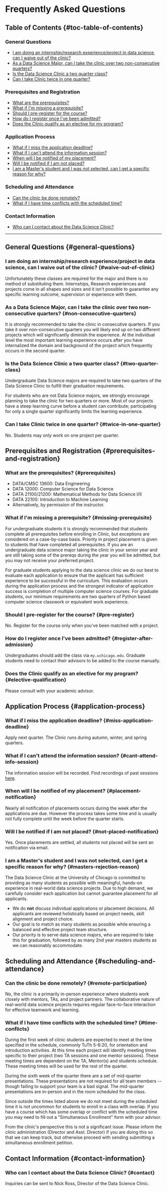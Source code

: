 # Frequently Asked Questions

## Table of Contents {#toc-table-of-contents}

### General Questions
- [I am doing an internship/research experience/project in data science, can I waive out of the clinic?](#waive-out-of-clinic)
- [As a Data Science Major, can I take the clinic over two non-consecutive quarters?](#non-consecutive-quarters)
- [Is the Data Science Clinic a two quarter class?](#two-quarter-class)
- [Can I take Clinic twice in one quarter?](#twice-in-one-quarter)

### Prerequisites and Registration
- [What are the prerequisites?](#prerequisites)
- [What if I'm missing a prerequisite?](#missing-prerequisite)
- [Should I pre-register for the course?](#pre-register)
- [How do I register once I've been admitted?](#register-after-admission)
- [Does the Clinic qualify as an elective for my program?](#elective-qualification)

### Application Process
- [What if I miss the application deadline?](#miss-application-deadline)
- [What if I can't attend the information session?](#cant-attend-info-session)
- [When will I be notified of my placement?](#placement-notification)
- [Will I be notified if I am not placed?](#not-placed-notification)
- [I am a Master's student and I was not selected, can I get a specific reason for why?](#masters-rejection-reason)

### Scheduling and Attendance
- [Can the clinic be done remotely?](#remote-participation)
- [What if I have time conflicts with the scheduled time?](#time-conflicts)

### Contact Information
- [Who can I contact about the Data Science Clinic?](#contact)

---

## General Questions {#general-questions}

### I am doing an internship/research experience/project in data science, can I waive out of the clinic? {#waive-out-of-clinic}
Unfortunately these classes are required for the major and there is no method of substituting them. Internships, Research experiences and projects come in all shapes and sizes and it isn't possible to guarantee any specific learning outcome, supervision or experience with them.

### As a Data Science Major, can I take the clinic over two non-consecutive quarters? {#non-consecutive-quarters}
It is strongly recommended to take the clinic in consecutive quarters. If you take it over non-consecutive quarters you will likely end up on two different projects which will significantly diminish the experience. At the individual level the most important learning experience occurs after you have internalized the domain and background of the project which frequently occurs in the second quarter.

### Is the Data Science Clinic a two quarter class? {#two-quarter-class}
Undergraduate Data Science majors are required to take two quarters of the Data Science Clinic to fulfill their graduation requirements. 

For students who are not Data Science majors, we strongly encourage planning to take the clinic for two quarters or more. Most of our projects have a steep learning curve before a student can contribute; participating for only a single quarter significantly limits the learning experience.

### Can I take Clinic twice in one quarter? {#twice-in-one-quarter}
No. Students may only work on one project per quarter.

## Prerequisites and Registration {#prerequisites-and-registration}

### What are the prerequisites? {#prerequisites}
* DATA/CMSC 13600: Data Engineering
* DATA 12000: Computer Science for Data Science
* DATA 21100/21200: Mathematical Methods for Data Science I/II
* DATA 22100: Introduction to Machine Learning
* Alternatively, by permission of the instructor.

### What if I'm missing a prerequisite? {#missing-prerequisite}
For undergraduate students it is strongly recommended that students complete all prerequisites before enrolling in Clinic, but exceptions are considered on a case-by-case basis. Priority in project placement is given to students that have completed all prerequisites. If you are an undergraduate data science major taking the clinic in your senior year and are still taking some of the prereqs during the year you will be admitted, but you may not receive your preferred project.

For graduate students applying to the data science clinic we do our best to evaluate each application to ensure that the applicant has sufficient experience to be successful in the curriculum. This evaluation occurs during the application process and the strongest indicator of application success is completion of multiple computer science courses. For graduate students, our minimum requirements are two quarters of Python based computer science classwork or equivalent work experience.

### Should I pre-register for the course? {#pre-register}
No. Register for the course only when you've been matched with a project.

### How do I register once I've been admitted? {#register-after-admission}
Undergraduates should add the class via `my.uchicago.edu`. Graduate students need to contact their advisors to be added to the course manually.

### Does the Clinic qualify as an elective for my program? {#elective-qualification}
Please consult with your academic advisor.

## Application Process {#application-process}

### What if I miss the application deadline? {#miss-application-deadline}
Apply next quarter. The Clinic runs during autumn, winter, and spring quarters.

### What if I can't attend the information session? {#cant-attend-info-session}
The information session will be recorded. Find recordings of past sessions [here](https://uchicago.box.com/s/35irwnktfazm8sjpdz82z8x6ssnimpcy).

### When will I be notified of my placement? {#placement-notification}
Nearly all notification of placements occurs during the week after the applications are due. However the process takes some time and is usually not fully complete until the week before the quarter starts.

### Will I be notified if I am not placed? {#not-placed-notification}
Yes. Once placements are settled, all students not placed will be sent an notification via email.

### I am a Master's student and I was not selected, can I get a specific reason for why? {#masters-rejection-reason}
The Data Science Clinic at the University of Chicago is committed to providing as many students as possible with meaningful, hands-on experience in real-world data science projects. Due to high demand, we carefully consider each application but cannot guarantee placement for all applicants.

  * We do **not** discuss individual applications or placement decisions. All applicants are reviewed holistically based on project needs, skill alignment and project choice.
  * Our goal is to match as many students as possible while ensuring a balanced and effective project team structure.
  * Our priority is to serve data science majors, who are required to take this for graduation, followed by as many 2nd year masters students as we can reasonably accommodate.

## Scheduling and Attendance {#scheduling-and-attendance}

### Can the clinic be done remotely? {#remote-participation}
No, the clinic is a primarily in-person experience where students work closely with mentors, TAs, and project partners. The collaborative nature of real-world data science projects requires regular face-to-face interaction for effective teamwork and learning.

### What if I have time conflicts with the scheduled time? {#time-conflicts}
During the first week of clinic students are expected to meet at the time specified in the schedule, commonly TuTh 5-6:20, for orientation and introduction activities. At this time each project will identify meeting times specific to their project (two TA sessions and one mentor sessions). These meeting times are dependent on the TA, Mentor(s) and students schedule. These meeting times will be used for the rest of the quarter.

During the sixth week of the quarter there are a set of mid-quarter presentations. These presentations are not required for all team members -- though failing to support your team is a bad signal. The mid-quarter presentations are in-person and in the room scheduled for the class.

Since outside the times listed above we do not meet during the scheduled time it is not uncommon for students to enroll in a class with overlap. If you have a course which has some overlap or conflict with the scheduled time you may need to fill out a "Simultaneous Enrollment" form with your advisor. 

From the clinic's perspective this is not a significant issue. Please inform the clinic administration (Director and Asst. Director) if you are doing this so that we can keep track, but otherwise proceed with sending submitting a simultaneous enrollment petition.

## Contact Information {#contact-information}

### Who can I contact about the Data Science Clinic? {#contact}
Inquiries can be sent to Nick Ross, Director of the Data Science Clinic. 